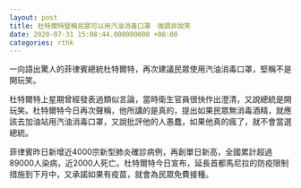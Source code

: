 ```yaml
---
layout: post
title: 杜特爾特堅稱民眾可以用汽油消毒口罩　強調非說笑
date: 2020-07-31 15:08:44.000000000 +08:00
categories: rthk
---
```


一向語出驚人的菲律賓總統杜特爾特，再次建議民眾使用汽油消毒口罩，堅稱不是開玩笑。

杜特爾特上星期曾經發表過類似言論，當時衛生官員很快作出澄清，又說總統是開玩笑。杜特爾特今日再次聲稱，他所講的是真的，提出如果民眾無消毒酒精，就應該去加油站用汽油消毒口罩，又說批評他的人愚蠢，如果他真的瘋了，就不會當選總統。

菲律賓昨日新增近4000宗新型肺炎確診病例，再創單日新高，全國累計超過89000人染病，近2000人死亡。杜特爾特今日宣布，延長首都馬尼拉的防疫限制措施到下月中，又承諾如果有疫苗，就會為民眾免費接種。
